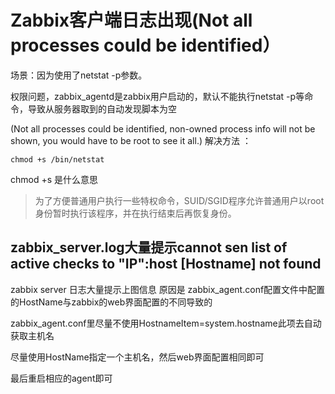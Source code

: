 # Zabbix客户端日志出现(Not all processes could be identified）

场景：因为使用了netstat -p参数。

权限问题，zabbix_agentd是zabbix用户启动的，默认不能执行netstat -p等命令，导致从服务器取到的自动发现脚本为空

(Not all processes could be identified, non-owned process info
 will not be shown, you would have to be root to see it all.)
解决方法 ：

```shell
chmod +s /bin/netstat
```

chmod +s 是什么意思

> 为了方便普通用户执行一些特权命令，SUID/SGID程序允许普通用户以root身份暂时执行该程序，并在执行结束后再恢复身份。

## zabbix_server.log大量提示cannot sen list of active checks to "IP":host [Hostname] not found

zabbix server 日志大量提示上图信息 原因是 zabbix_agent.conf配置文件中配置的HostName与zabbix的web界面配置的不同导致的

zabbix_agent.conf里尽量不使用HostnameItem=system.hostname此项去自动获取主机名

尽量使用HostName指定一个主机名，然后web界面配置相同即可

最后重启相应的agent即可